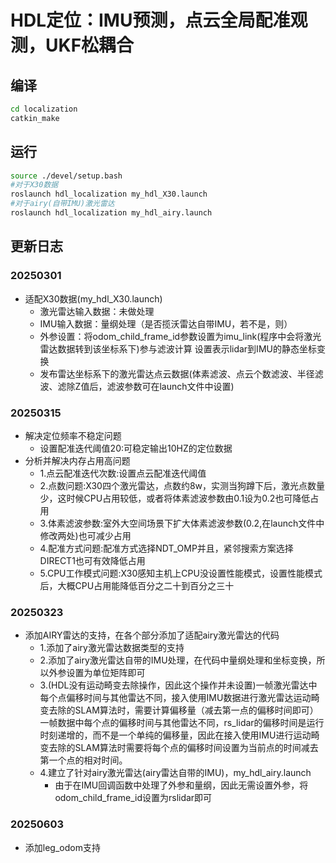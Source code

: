 # HDL定位：IMU预测，点云全局配准观测，UKF松耦合
## 编译
```bash
cd localization
catkin_make
```
## 运行
```bash
source ./devel/setup.bash
#对于X30数据
roslaunch hdl_localization my_hdl_X30.launch
#对于airy(自带IMU)激光雷达
roslaunch hdl_localization my_hdl_airy.launch
```

## 更新日志
### 20250301
- 适配X30数据(my_hdl_X30.launch)
    - 激光雷达输入数据：未做处理
    - IMU输入数据：量纲处理（是否揽沃雷达自带IMU，若不是，则）
    - 外参设置：将odom_child_frame_id参数设置为imu_link(程序中会将激光雷达数据转到该坐标系下)参与滤波计算
        设置表示lidar到IMU的静态坐标变换
        <node pkg="tf2_ros" type="static_transform_publisher" name="base_laser_tf_broadcaster" args="-0.08715 0.001 -0.117 0 0 0 imu_link lidar_link" />
    - 发布雷达坐标系下的激光雷达点云数据(体素滤波、点云个数滤波、半径滤波、滤除Z值后，滤波参数可在launch文件中设置)
### 20250315
- 解决定位频率不稳定问题
    - 设置配准迭代阈值20:可稳定输出10HZ的定位数据
- 分析并解决内存占用高问题
    - 1.点云配准迭代次数:设置点云配准迭代阈值
    - 2.点数问题:X30四个激光雷达，点数约8w，实测当狗蹲下后，激光点数量少，这时候CPU占用较低，或者将体素滤波参数由0.1设为0.2也可降低占用
    - 3.体素滤波参数:室外大空间场景下扩大体素滤波参数(0.2,在launch文件中修改两处)也可减少占用
    - 4.配准方式问题:配准方式选择NDT_OMP并且，紧邻搜索方案选择DIRECT1也可有效降低占用
    - 5.CPU工作模式问题:X30感知主机上CPU没设置性能模式，设置性能模式后，大概CPU占用能降低百分之二十到百分之三十
### 20250323
- 添加AIRY雷达的支持，在各个部分添加了适配airy激光雷达的代码
    - 1.添加了airy激光雷达数据类型的支持
    - 2.添加了airy激光雷达自带的IMU处理，在代码中量纲处理和坐标变换，所以外参设置为单位矩阵即可
    - 3.(HDL没有运动畸变去除操作，因此这个操作并未设置)一帧激光雷达中每个点偏移时间与其他雷达不同，接入使用IMU数据进行激光雷达运动畸变去除的SLAM算法时，需要计算偏移量（减去第一点的偏移时间即可） 一帧数据中每个点的偏移时间与其他雷达不同，rs_lidar的偏移时间是运行时刻递增的，而不是一个单纯的偏移量，因此在接入使用IMU进行运动畸变去除的SLAM算法时需要将每个点的偏移时间设置为当前点的时间减去第一个点的相对时间。
    - 4.建立了针对airy激光雷达(airy雷达自带的IMU)，my_hdl_airy.launch
        - 由于在IMU回调函数中处理了外参和量纲，因此无需设置外参，将odom_child_frame_id设置为rslidar即可
### 20250603
- 添加leg_odom支持
